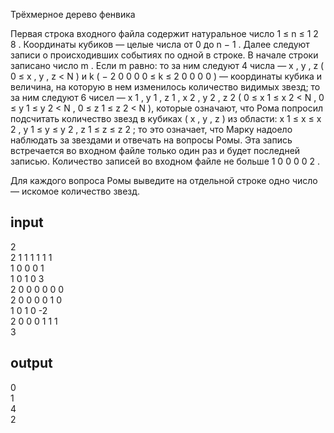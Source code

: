 Трёхмерное дерево фенвика

Первая строка входного файла содержит натуральное число 
1
≤
n
≤
1
2
8
. Координаты кубиков — целые числа от 0 до 
n
−
1
.
Далее следуют записи о происходивших событиях по одной в строке. В начале строки записано число 
m
. Если 
m
 равно:
то за ним следуют 4 числа — 
x
, 
y
, 
z
 (
0
≤
x
,
y
,
z
<
N
) и 
k
 (
−
2
0
0
0
0
≤
k
≤
2
0
0
0
0
) — координаты кубика и величина, на которую в нем изменилось количество видимых звезд;
то за ним следуют 6 чисел — 
x
1
, 
y
1
, 
z
1
, 
x
2
, 
y
2
, 
z
2
 (
0
≤
x
1
≤
x
2
<
N
, 
0
≤
y
1
≤
y
2
<
N
,
0
≤
z
1
≤
z
2
<
N
), которые означают, что Рома попросил подсчитать количество звезд в кубиках 
(
x
,
y
,
z
)
 из области: 
x
1
≤
x
≤
x
2
, 
y
1
≤
y
≤
y
2
, 
z
1
≤
z
≤
z
2
;
то это означает, что Марку надоело наблюдать за звездами и отвечать на вопросы Ромы. Эта запись встречается во входном файле только один раз и будет последней записью.
Количество записей во входном файле не больше 
1
0
0
0
0
2
.

Для каждого вопроса Ромы выведите на отдельной строке одно число — искомое количество звезд.

## input

2\
2 1 1 1 1 1 1\
1 0 0 0 1\
1 0 1 0 3\
2 0 0 0 0 0 0\
2 0 0 0 0 1 0\
1 0 1 0 -2\
2 0 0 0 1 1 1\
3

## output

0\
1\
4\
2
